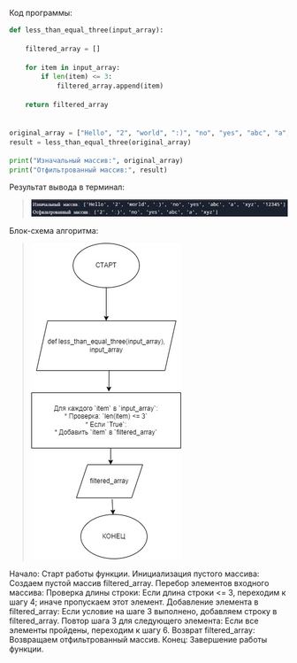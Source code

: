 Код программы:
```python
def less_than_equal_three(input_array):
    
    filtered_array = []
    
    for item in input_array:
        if len(item) <= 3:
            filtered_array.append(item)
    
    return filtered_array


original_array = ["Hello", "2", "world", ":)", "no", "yes", "abc", "a", "xyz", "12345"]
result = less_than_equal_three(original_array)

print("Изначальный массив:", original_array)
print("Отфильтрованный массив:", result)
```

Результат вывода в терминал:

> ![image answer in terminal](photo_2024-05-08_22-54-06.jpg)

Блок-схема алгоритма:
  
> ![Block-diagram](dzdiagram.jpg)

Начало: Старт работы функции.
Инициализация пустого массива: Создаем пустой массив filtered_array.
Перебор элементов входного массива:
Проверка длины строки: Если длина строки <= 3, переходим к шагу 4; иначе пропускаем этот элемент.
Добавление элемента в filtered_array: Если условие на шаге 3 выполнено, добавляем строку в filtered_array.
Повтор шага 3 для следующего элемента: Если все элементы пройдены, переходим к шагу 6.
Возврат filtered_array: Возвращаем отфильтрованный массив.
Конец: Завершение работы функции.
